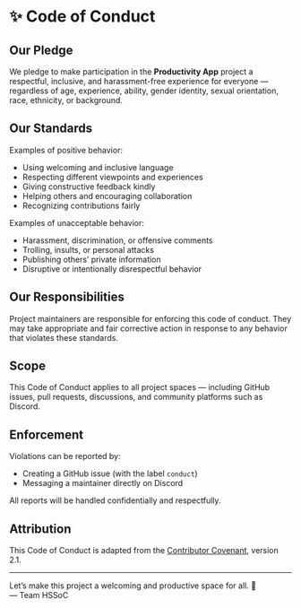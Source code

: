 # ✨ Code of Conduct

## Our Pledge

We pledge to make participation in the **Productivity App** project a respectful, inclusive, and harassment-free experience for everyone — regardless of age, experience, ability, gender identity, sexual orientation, race, ethnicity, or background.

## Our Standards

Examples of positive behavior:

- Using welcoming and inclusive language
- Respecting different viewpoints and experiences
- Giving constructive feedback kindly
- Helping others and encouraging collaboration
- Recognizing contributions fairly

Examples of unacceptable behavior:

- Harassment, discrimination, or offensive comments
- Trolling, insults, or personal attacks
- Publishing others’ private information
- Disruptive or intentionally disrespectful behavior

## Our Responsibilities

Project maintainers are responsible for enforcing this code of conduct. They may take appropriate and fair corrective action in response to any behavior that violates these standards.

## Scope

This Code of Conduct applies to all project spaces — including GitHub issues, pull requests, discussions, and community platforms such as Discord.

## Enforcement

Violations can be reported by:

- Creating a GitHub issue (with the label `conduct`)
- Messaging a maintainer directly on Discord

All reports will be handled confidentially and respectfully.

## Attribution

This Code of Conduct is adapted from the [Contributor Covenant](https://www.contributor-covenant.org), version 2.1.

---

Let’s make this project a welcoming and productive space for all. 🤝  
— Team HSSoC
